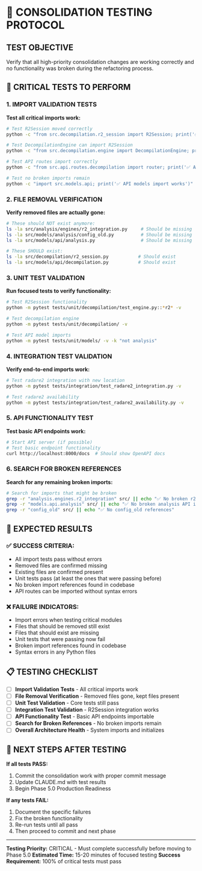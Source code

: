 # 🧪 **CONSOLIDATION TESTING PROTOCOL**

## **TEST OBJECTIVE**
Verify that all high-priority consolidation changes are working correctly and no functionality was broken during the refactoring process.

## **🎯 CRITICAL TESTS TO PERFORM**

### **1. IMPORT VALIDATION TESTS**

**Test all critical imports work:**
```bash
# Test R2Session moved correctly
python -c "from src.decompilation.r2_session import R2Session; print('✅ R2Session import works')"

# Test DecompilationEngine can import R2Session
python -c "from src.decompilation.engine import DecompilationEngine; print('✅ DecompilationEngine imports work')"

# Test API routes import correctly  
python -c "from src.api.routes.decompilation import router; print('✅ API routes import works')"

# Test no broken imports remain
python -c "import src.models.api; print('✅ API models import works')"
```

### **2. FILE REMOVAL VERIFICATION**

**Verify removed files are actually gone:**
```bash
# These should NOT exist anymore:
ls -la src/analysis/engines/r2_integration.py     # Should be missing
ls -la src/models/analysis/config_old.py          # Should be missing  
ls -la src/models/api/analysis.py                 # Should be missing

# These SHOULD exist:
ls -la src/decompilation/r2_session.py           # Should exist
ls -la src/models/api/decompilation.py           # Should exist
```

### **3. UNIT TEST VALIDATION**

**Run focused tests to verify functionality:**
```bash
# Test R2Session functionality
python -m pytest tests/unit/decompilation/test_engine.py::*r2* -v

# Test decompilation engine 
python -m pytest tests/unit/decompilation/ -v

# Test API model imports
python -m pytest tests/unit/models/ -v -k "not analysis"
```

### **4. INTEGRATION TEST VALIDATION**

**Verify end-to-end imports work:**
```bash
# Test radare2 integration with new location
python -m pytest tests/integration/test_radare2_integration.py -v

# Test radare2 availability
python -m pytest tests/integration/test_radare2_availability.py -v
```

### **5. API FUNCTIONALITY TEST**

**Test basic API endpoints work:**
```bash
# Start API server (if possible)
# Test basic endpoint functionality
curl http://localhost:8000/docs  # Should show OpenAPI docs
```

### **6. SEARCH FOR BROKEN REFERENCES**

**Search for any remaining broken imports:**
```bash
# Search for imports that might be broken
grep -r "analysis.engines.r2_integration" src/ || echo "✅ No broken r2_integration imports"
grep -r "models.api.analysis" src/ || echo "✅ No broken analysis API imports"
grep -r "config_old" src/ || echo "✅ No config_old references"
```

## **🚨 EXPECTED RESULTS**

### **✅ SUCCESS CRITERIA:**
- All import tests pass without errors
- Removed files are confirmed missing
- Existing files are confirmed present
- Unit tests pass (at least the ones that were passing before)
- No broken import references found in codebase
- API routes can be imported without syntax errors

### **❌ FAILURE INDICATORS:**
- Import errors when testing critical modules
- Files that should be removed still exist
- Files that should exist are missing
- Unit tests that were passing now fail
- Broken import references found in codebase
- Syntax errors in any Python files

## **📋 TESTING CHECKLIST**

- [ ] **Import Validation Tests** - All critical imports work
- [ ] **File Removal Verification** - Removed files gone, kept files present  
- [ ] **Unit Test Validation** - Core tests still pass
- [ ] **Integration Test Validation** - R2Session integration works
- [ ] **API Functionality Test** - Basic API endpoints importable
- [ ] **Search for Broken References** - No broken imports remain
- [ ] **Overall Architecture Health** - System imports and initializes

## **🎯 NEXT STEPS AFTER TESTING**

**If all tests PASS:**
1. Commit the consolidation work with proper commit message
2. Update CLAUDE.md with test results
3. Begin Phase 5.0 Production Readiness

**If any tests FAIL:**
1. Document the specific failures
2. Fix the broken functionality  
3. Re-run tests until all pass
4. Then proceed to commit and next phase

---

**Testing Priority:** CRITICAL - Must complete successfully before moving to Phase 5.0
**Estimated Time:** 15-20 minutes of focused testing
**Success Requirement:** 100% of critical tests must pass